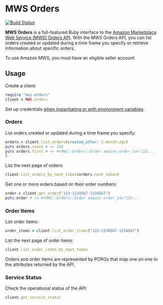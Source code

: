 # MWS Orders

[![Build Status](https://travis-ci.org/hakanensari/mws-orders.svg)](https://travis-ci.org/hakanensari/mws-orders)

**MWS Orders** is a full-featured Ruby interface to the [Amazon Marketplace Web Service (MWS) Orders API](http://docs.developer.amazonservices.com/en_UK/orders/index.html). With the MWS Orders API, you can list orders created or updated during a time frame you specify or retrieve information about specific orders.

To use Amazon MWS, you must have an eligible seller account.

## Usage

Create a client:

```ruby
require "mws-orders"
client = MWS.orders
```

Set up credentials [when instantiating or with environment variables](https://github.com/hakanensari/peddler#quick-start).

### Orders

List orders created or updated during a time frame you specify:

```ruby
orders = client.list_orders(created_after: 1.month.ago)
puts orders.count # => 100
puts orders.first # => #<MWS::Orders::Order amazon_order_id="123...
)
```

List the next page of orders:

```ruby
client.list_orders_by_next_token(orders.next_token)
```

Get one or more orders based on their order numbers:

```ruby
order = client.get_order("123-1234567-1234567")
puts order # => #<MWS::Orders::Order amazon_order_id="123...
```

### Order Items

List order items:

```ruby
order_items = client.list_order_items("123-1234567-1234567")
```

List the next page of order items:

```ruby
client.list_order_items_by_next_token
```

Orders and order items are represented by POROs that map one on one to the attributes returned by the API.

### Service Status

Check the operational status of the API:

```ruby
client.get_service_status
```
